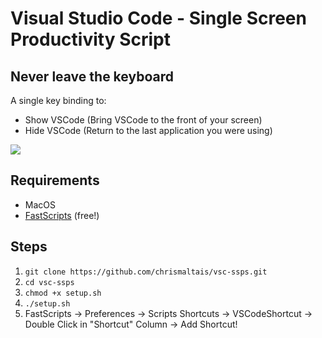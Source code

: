 # Visual Studio Code - Single Screen Productivity Script
## Never leave the keyboard
A single key binding to:
- Show VSCode (Bring VSCode to the front of your screen)
- Hide VSCode (Return to the last application you were using)

![](http://g.recordit.co/wbw697SEkt.gif)

## Requirements
- MacOS
- [FastScripts](https://red-sweater.com/fastscripts/ "FastScripts Homepage") (free!)

## Steps
1. `git clone https://github.com/chrismaltais/vsc-ssps.git`
2. `cd vsc-ssps`
3. `chmod +x setup.sh`
4. `./setup.sh`
5. FastScripts -> Preferences -> Scripts Shortcuts -> VSCodeShortcut -> Double Click in "Shortcut" Column -> Add Shortcut!
